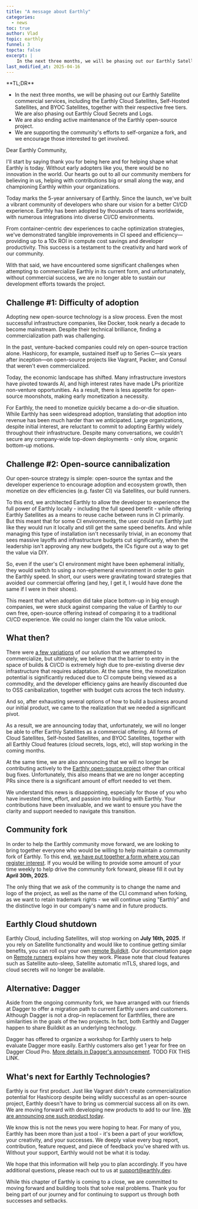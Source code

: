 ```yaml
---
title: "A message about Earthly"
categories:
  - news
toc: true
author: Vlad
topic: earthly
funnel: 3
topcta: false
excerpt: |
    In the next three months, we will be phasing out our Earthly Satellite commercial services, including the Earthly Cloud Satellites, Self-Hosted Satellites, and BYOC Satellites, together with their respective free tiers. We are also phasing out Earthly Cloud Secrets and Logs.
last_modified_at: 2025-04-16
---
```

<!-- vale HouseStyle.Spacing = NO -->
<div class="notice--info">
**TL;DR**

- In the next three months, we will be phasing out our Earthly Satellite commercial services, including the Earthly Cloud Satellites, Self-Hosted Satellites, and BYOC Satellites, together with their respective free tiers. We are also phasing out Earthly Cloud Secrets and Logs.
- We are also ending active maintenance of the Earthly open-source project.
- We are supporting the community's efforts to self-organize a fork, and we encourage those interested to get involved.

</div>
<!-- vale HouseStyle.Spacing = YES -->

Dear Earthly Community,

I'll start by saying thank you for being here and for helping shape what Earthly is today. Without early adopters like you, there would be no innovation in the world. Our hearts go out to all our community members for believing in us, helping with contributions big or small along the way, and championing Earthly within your organizations.

Today marks the 5-year anniversary of Earthly. Since the launch, we've built a vibrant community of developers who share our vision for a better CI/CD experience. Earthly has been adopted by thousands of teams worldwide, with numerous integrations into diverse CI/CD environments.

From container-centric dev experiences to cache optimization strategies, we've demonstrated tangible improvements in CI speed and efficiency—providing up to a 10x ROI in compute cost savings and developer productivity. This success is a testament to the creativity and hard work of our community.

With that said, we have encountered some significant challenges when attempting to commercialize Earthly in its current form, and unfortunately, without commercial success, we are no longer able to sustain our development efforts towards the project.

## Challenge #1: Difficulty of adoption

Adopting new open-source technology is a slow process. Even the most successful infrastructure companies, like Docker, took nearly a decade to become mainstream. Despite their technical brilliance, finding a commercialization path was challenging.

In the past, venture-backed companies could rely on open-source traction alone. Hashicorp, for example, sustained itself up to Series C—six years after inception—on open-source projects like Vagrant, Packer, and Consul that weren't even commercialized.

Today, the economic landscape has shifted. Many infrastructure investors have pivoted towards AI, and high interest rates have made LPs prioritize non-venture opportunities. As a result, there is less appetite for open-source moonshots, making early monetization a necessity.

For Earthly, the need to monetize quickly became a do-or-die situation. While Earthly has seen widespread adoption, translating that adoption into revenue has been much harder than we anticipated. Large organizations, despite initial interest, are reluctant to commit to adopting Earthly widely throughout their infrastructure. Despite many conversations, we couldn't secure any company-wide top-down deployments - only slow, organic bottom-up motions.

## Challenge #2: Open-source cannibalization

Our open-source strategy is simple: open-source the syntax and the developer experience to encourage adoption and ecosystem growth, then monetize on dev efficiencies (e.g. faster CI) via Satellites, our build runners.

To this end, we architected Earthly to allow the developer to experience the full power of Earthly locally - including the full speed benefit - while offering Earthly Satellites as a means to reuse cache between runs in CI primarily. But this meant that for some CI environments, the user could run Earthly just like they would run it locally and still get the same speed benefits. And while managing this type of installation isn't necessarily trivial, in an economy that sees massive layoffs and infrastructure budgets cut significantly, when the leadership isn't approving any new budgets, the ICs figure out a way to get the value via DIY.

So, even if the user's CI environment might have been ephemeral initially, they would switch to using a non-ephemeral environment in order to gain the Earthly speed. In short, our users were gravitating toward strategies that avoided our commercial offering (and hey, I get it, I would have done the same if I were in their shoes).

This meant that when adoption did take place bottom-up in big enough companies, we were stuck against comparing the value of Earthly to our own free, open-source offering instead of comparing it to a traditional CI/CD experience. We could no longer claim the 10x value unlock.

## What then?

There were [a few variations](https://earthly.dev/blog/shutting-down-earthly-ci/) of our solution that we attempted to commercialize, but ultimately, we believe that the barrier to entry in the space of builds & CI/CD is extremely high due to pre-existing diverse dev infrastructure that requires adaptation. At the same time, the monetization potential is significantly reduced due to CI compute being viewed as a commodity, and the developer efficiency gains are heavily discounted due to OSS canibalization, together with budget cuts across the tech industry.

And so, after exhausting several options of how to build a business around our initial product, we came to the realization that we needed a significant pivot.

As a result, we are announcing today that, unfortunately, we will no longer be able to offer Earthly Satellites as a commercial offering. All forms of Cloud Satellites, Self-hosted Satellites, and BYOC Satellites, together with all Earthly Cloud features (cloud secrets, logs, etc), will stop working in the coming months.

At the same time, we are also announcing that we will no longer be contributing actively to the [Earthly open-source project](https://github.com/earthly/earthly) other than critical bug fixes. Unfortunately, this also means that we are no longer accepting PRs since there is a significant amount of effort needed to vet them.

We understand this news is disappointing, especially for those of you who have invested time, effort, and passion into building with Earthly. Your contributions have been invaluable, and we want to ensure you have the clarity and support needed to navigate this transition.

## Community fork

In order to help the Earthly community move forward, we are looking to bring together everyone who would be willing to help maintain a community fork of Earthly. To this end, [we have put together a form where you can register interest](https://forms.gle/CMda8gNFUvmPc4Eu8). If you would be willing to provide some amount of your time weekly to help drive the community fork forward, please fill it out by **April 30th, 2025**.

The only thing that we ask of the community is to change the name and logo of the project, as well as the name of the CLI command when forking, as we want to retain trademark rights - we will continue using "Earthly" and the distinctive logo in our company's name and in future products.

## Earthly Cloud shutdown

Earthly Cloud, including Satellites, will stop working on **July 16th, 2025**. If you rely on Satellite functionality and would like to continue getting similar benefits, you can roll out your own [remote Buildkit](https://docs.earthly.dev/ci-integration/remote-buildkit). Our documentation page on [Remote runners](https://docs.earthly.dev/docs/remote-runners) explains how they work. Please note that cloud features such as Satellite auto-sleep, Satellite automatic mTLS, shared logs, and cloud secrets will no longer be available.

## Alternative: Dagger

Aside from the ongoing community fork, we have arranged with our friends at Dagger to offer a migration path to current Earthly users and customers. Although Dagger is not a drop-in replacement for Earthfiles, there are similarities in the goals of the two projects. In fact, both Earthly and Dagger happen to share Buildkit as an underlying technology.

Dagger has offered to organize a workshop for Earthly users to help evaluate Dagger more easily. Earthly customers also get 1 year for free on Dagger Cloud Pro. [More details in Dagger's announcement](https://dagger.io/). TODO FIX THIS LINK.

## What's next for Earthly Technologies?

Earthly is our first product. Just like Vagrant didn't create commercialization potential for Hashicorp despite being wildly successful as an open-source project, Earthly doesn't have to bring us commercial success all on its own. We are moving forward with developing new products to add to our line. [We are announcing one such product today](/blog/lunar-launch).

We know this is not the news you were hoping to hear. For many of you, Earthly has been more than just a tool - it's been a part of your workflow, your creativity, and your successes. We deeply value every bug report, contribution, feature request, and piece of feedback you’ve shared with us. Without your support, Earthly would not be what it is today.

We hope that this information will help you to plan accordingly. If you have additional questions, please reach out to us at [support@earthly.dev](mailto:support@earthly.dev).

While this chapter of Earthly is coming to a close, we are committed to moving forward and building tools that solve real problems. Thank you for being part of our journey and for continuing to support us through both successes and setbacks.
